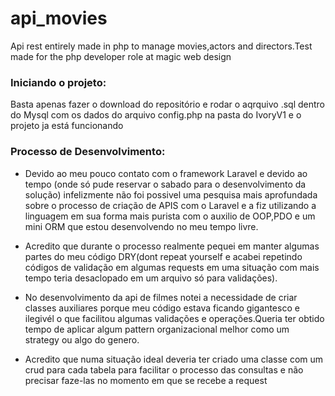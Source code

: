 # api_movies
Api rest entirely made in php to manage movies,actors and directors.Test made for the php developer role at magic web design

<h3>Iniciando o projeto:</h3>
<p>Basta apenas fazer o download do repositório e rodar o aqrquivo .sql dentro do Mysql 
com os dados do arquivo config.php na pasta do IvoryV1 e o projeto ja está funcionando</p>

<h3>Processo de Desenvolvimento:</h3>
<ul>
  <li>
    <p>Devido ao meu pouco contato com o framework Laravel e devido ao tempo (onde só pude reservar o sabado para o desenvolvimento da    solução) infelizmente não foi possivel uma pesquisa mais aprofundada sobre o processo de criação de APIS com o Laravel e a fiz utilizando a linguagem em sua forma mais purista com o auxilio de OOP,PDO e um mini ORM que estou desenvolvendo no meu tempo livre.</p>
   </li>
  <li>
    <p>Acredito que durante o processo realmente pequei em manter algumas partes do meu código DRY(dont repeat yourself e acabei repetindo códigos de validação em algumas requests em uma situação com mais tempo teria desaclopado em um arquivo só para validações).</p>
    </li>
    <li>
     <p>No desenvolvimento da api de filmes notei a necessidade de criar classes auxiliares porque meu código estava ficando gigantesco e ilegivél o que facilitou algumas validações e operações.Queria ter obtido tempo de aplicar algum pattern organizacional melhor como um strategy ou algo do genero.</p>
    </li>
  <li>
    <p>Acredito que numa situação ideal deveria ter criado uma classe com um crud para cada tabela para facilitar o processo das consultas e não precisar faze-las no momento em que se recebe a request</p>
    </li>
  
</ul>
